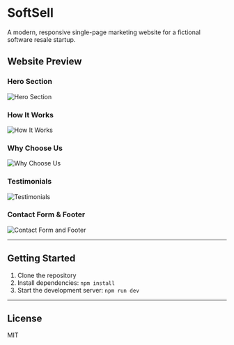 # SoftSell

A modern, responsive single-page marketing website for a fictional software resale startup.

## Website Preview

### Hero Section
![Hero Section](screenshots/hero-section.png)

### How It Works
![How It Works](screenshots/how-it-works.png)

### Why Choose Us
![Why Choose Us](screenshots/why-choose-us.png)

### Testimonials
![Testimonials](screenshots/testimonials.png)

### Contact Form & Footer
![Contact Form and Footer](screenshots/contact-footer.png)

---

## Getting Started

1. Clone the repository
2. Install dependencies: `npm install`
3. Start the development server: `npm run dev`

---

## License

MIT 